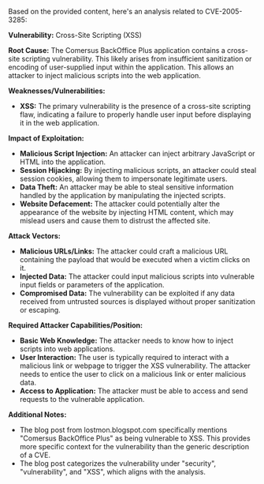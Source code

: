 Based on the provided content, here's an analysis related to CVE-2005-3285:

**Vulnerability:** Cross-Site Scripting (XSS)

**Root Cause:** The Comersus BackOffice Plus application contains a cross-site scripting vulnerability. This likely arises from insufficient sanitization or encoding of user-supplied input within the application. This allows an attacker to inject malicious scripts into the web application.

**Weaknesses/Vulnerabilities:**
*   **XSS:** The primary vulnerability is the presence of a cross-site scripting flaw, indicating a failure to properly handle user input before displaying it in the web application.

**Impact of Exploitation:**
*   **Malicious Script Injection:** An attacker can inject arbitrary JavaScript or HTML into the application.
*   **Session Hijacking:** By injecting malicious scripts, an attacker could steal session cookies, allowing them to impersonate legitimate users.
*   **Data Theft:**  An attacker may be able to steal sensitive information handled by the application by manipulating the injected scripts.
*   **Website Defacement:** The attacker could potentially alter the appearance of the website by injecting HTML content, which may mislead users and cause them to distrust the affected site.

**Attack Vectors:**
*   **Malicious URLs/Links:** The attacker could craft a malicious URL containing the payload that would be executed when a victim clicks on it.
*   **Injected Data:** The attacker could input malicious scripts into vulnerable input fields or parameters of the application.
*   **Compromised Data:** The vulnerability can be exploited if any data received from untrusted sources is displayed without proper sanitization or escaping.

**Required Attacker Capabilities/Position:**
*   **Basic Web Knowledge:** The attacker needs to know how to inject scripts into web applications.
*   **User Interaction:** The user is typically required to interact with a malicious link or webpage to trigger the XSS vulnerability. The attacker needs to entice the user to click on a malicious link or enter malicious data.
*   **Access to Application:** The attacker must be able to access and send requests to the vulnerable application.

**Additional Notes:**
*   The blog post from lostmon.blogspot.com specifically mentions "Comersus BackOffice Plus" as being vulnerable to XSS. This provides more specific context for the vulnerability than the generic description of a CVE.
*   The blog post categorizes the vulnerability under "security", "vulnerability", and "XSS", which aligns with the analysis.